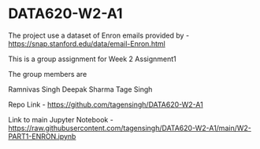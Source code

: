 # DATA620-W2-A1

The project use a dataset of Enron emails provided by - https://snap.stanford.edu/data/email-Enron.html

This is a group assignment for Week 2 Assignment1

The group members are

Ramnivas Singh
Deepak Sharma
Tage Singh

Repo Link - https://github.com/tagensingh/DATA620-W2-A1

Link to main Jupyter Notebook - https://raw.githubusercontent.com/tagensingh/DATA620-W2-A1/main/W2-PART1-ENRON.ipynb


